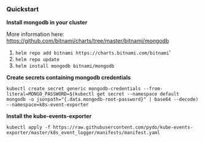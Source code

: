 ### Quickstart

**Install mongodb in your cluster** 

More information here: https://github.com/bitnami/charts/tree/master/bitnami/mongodb
1. `helm repo add bitnami https://charts.bitnami.com/bitnami`'
2. `helm repo update`
3. `helm install mongodb bitnami/mongodb`

**Create secrets containing mongodb credentials**

`kubectl create secret generic mongodb-credentials --from-literal=MONGO_PASSWORD=$(kubectl get secret --namespace default mongodb -o jsonpath="{.data.mongodb-root-password}" | base64 --decode) --namespace=k8s-event-exporter`

**Install the kube-events-exporter**

`kubectl apply -f https://raw.githubusercontent.com/pydo/kube-events-exporter/master/k8s_event_logger/manifests/manifest.yaml`